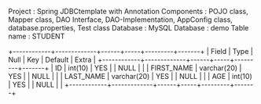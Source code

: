 Project : Spring JDBCtemplate with Annotation
Components : POJO class, Mapper class, DAO Interface, DAO-Implementation, AppConfig class, database.properties, Test class
Database : MySQL
Database : demo
Table name : STUDENT

+------------+-------------+------+-----+---------+-------+
| Field      | Type        | Null | Key | Default | Extra |
+------------+-------------+------+-----+---------+-------+
| ID         | int(10)     | YES  |     | NULL    |       |
| FIRST_NAME | varchar(20) | YES  |     | NULL    |       |
| LAST_NAME  | varchar(20) | YES  |     | NULL    |       |
| AGE        | int(10)     | YES  |     | NULL    |       |
+------------+-------------+------+-----+---------+-------+


